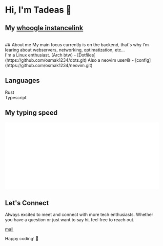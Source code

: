 # Hi, I'm Tadeas 👋

## My [whoogle instancelink](https://tadeas-h-whoogle-5d8b6ce9ff67.herokuapp.com/)
<br>
## About me
My main focus currently is on the backend, that's why I'm learing about webservers, networking, optimatization, etc... <br>
I'm a Linux enthusiast. (Arch btw)
- [Dotfiles](https://github.com/osmak1234/dots.git)
Also a neovim user😅
- [config](https://github.com/osmak1234/neovim.git)


## Languages
Rust <br>
Typescript<br>

## My typing speed
<a href="https://monkeytype.com/profile/kupecsamo">
        <img src="https://github.com/osmak1234/osmak1234/blob/monkeytype-readme/monkeytype-readme-pb.svg" alt="My Monkeytype profile" />
    </a>


## Let's Connect

Always excited to meet and connect with more tech enthusiasts. Whether you have a question or just want to say hi, feel free to reach out. 

[mail](mailto:tadead.developer@gmail.com)

Happy coding! 🚀
